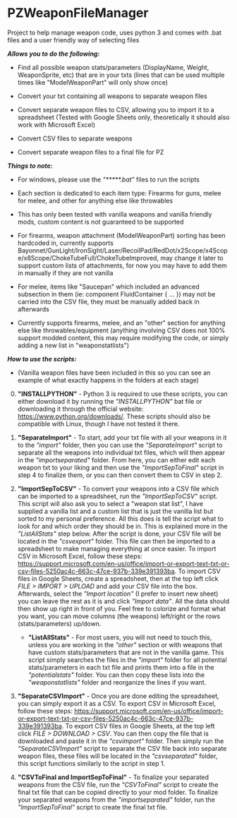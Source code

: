 # PZWeaponFileManager

Project to help manage weapon code, uses python 3 and comes with .bat files and a user friendly way of selecting files


***Allows you to do the following:***

- Find all possible weapon stats/parameters (DisplayName, Weight, WeaponSprite, etc) that are in your txts (lines that can be used multiple times like "ModelWeaponPart" will only show once)

- Convert your txt containing all weapons to separate weapon files

- Convert separate weapon files to CSV, allowing you to import it to a spreadsheet (Tested with Google Sheets only, theoretically it should also work with Microsoft Excel)

- Convert CSV files to separate weapons

- Convert separate weapon files to a final file for PZ



***Things to note:***

- For windows, please use the _"*****.bat"_ files to run the scripts

- Each section is dedicated to each item type: Firearms for guns, melee for melee, and other for anything else like throwables

- This has only been tested with vanilla weapons and vanilla friendly mods, custom content is not guaranteed to be supported

- For firearms, weapon attachment (ModelWeaponPart) sorting has been hardcoded in, currently supports Bayonnet/GunLight/IronSight/Laser/RecoilPad/RedDot/x2Scope/x4Scope/x8Scope/ChokeTubeFull/ChokeTubeImproved, may change it later to support custom lists of attachments, for now you may have to add them in manually if they are not vanilla

- For melee, items like "Saucepan" which included an advanced subsection in them (ie: component FluidContainer { ... }) may not be carried into the CSV file, they must be manually added back in afterwards

- Currently supports firearms, melee, and an "other" section for anything else like throwables/equipment (anything involving CSV does not 100% support modded content, this may require modifying the code, or simply adding a new list in "weaponstatlists")


***How to use the scripts:***

- (Vanilla weapon files have been included in this so you can see an example of what exactly happens in the folders at each stage)

0. **"INSTALLPYTHON"** - Python 3 is required to use these scripts, you can either download it by running the _"INSTALLPYTHON"_ bat file or downloading it through the official website: https://www.python.org/downloads/. These scripts should also be compatible with Linux, though I have not tested it there.

1. **"SeparateImport"** - To start, add your txt file with all your weapons in it to the _"import"_ folder, then you can use the _"SeparateImport"_ script to separate all the weapons into individual txt files, which will then appear in the _"importseparated"_ folder. From here, you can either edit each weapon txt to your liking and then use the _"ImportSepToFinal"_ script in step 4 to finalize them, or you can then convert them to CSV in step 2.

2. **"ImportSepToCSV"** - To convert your weapons into a CSV file which can be imported to a spreadsheet, run the _"ImportSepToCSV"_ script. This script will also ask you to select a "weapon stat list", I have supplied a vanilla list and a custom list that is just the vanilla list but sorted to my personal preference. All this does is tell the script what to look for and which order they should be in. This is explained more in the _"ListAllStats"_ step below. After the script is done, your CSV file will be located in the _"csvexport"_ folder. This file can then be imported to a spreadsheet to make managing everything at once easier. To import CSV in Microsoft Excel, follow these steps: https://support.microsoft.com/en-us/office/import-or-export-text-txt-or-csv-files-5250ac4c-663c-47ce-937b-339e391393ba. To import CSV files in Google Sheets, create a spreadsheet, then at the top left click _FILE > IMPORT > UPLOAD_ and add your CSV file into the box. Afterwards, select the _"Import location"_ (I prefer to insert new sheet) you can leave the rest as it is and click _"Import data"_. All the data should then show up right in front of you. Feel free to colorize and format what you want, you can move columns (the weapons) left/right or the rows (stats/parameters) up/down. 

   * **"ListAllStats"** - For most users, you will not need to touch this, unless you are working in the _"other"_ section or with weapons that have custom stats/parameters that are not in the vanilla game. This script simply searches the files in the _"import"_ folder for all potential stats/parameters in each txt file and prints them into a file in the _"potentialstats"_ folder. You can then copy these lists into the _"weaponstatlists"_ folder and reorganize the lines if you want.

3. **"SeparateCSVImport"** - Once you are done editing the spreadsheet, you can simply export it as a CSV. To export CSV in Microsoft Excel, follow these steps: https://support.microsoft.com/en-us/office/import-or-export-text-txt-or-csv-files-5250ac4c-663c-47ce-937b-339e391393ba. To export CSV files in Google Sheets, at the top left click _FILE > DOWNLOAD > CSV_. You can then copy the file that is downloaded and paste it in the _"csvimport"_ folder. Then simply run the _"SeparateCSVImport"_ script to separate the CSV file back into separate weapon files, these files will be located in the _"csvseparated"_ folder, this script functions similarly to the script in step 1.

4. **"CSVToFinal and ImportSepToFinal"** - To finalize your separated weapons from the CSV file, run the _"CSVToFinal"_ script to create the final txt file that can be copied directly to your mod folder. To finalize your separated weapons from the _"importseparated"_ folder, run the _"ImportSepToFinal"_ script to create the final txt file.


